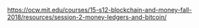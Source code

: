 https://ocw.mit.edu/courses/15-s12-blockchain-and-money-fall-2018/resources/session-2-money-ledgers-and-bitcoin/